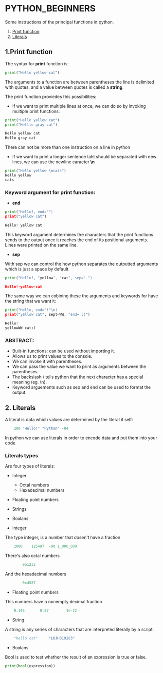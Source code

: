 # PYTHON_BEGINNERS
Some instructions of the principal functions in python.

1. [Print function](#Print-function)
2. [Literals](#Literals)




## 1.Print function 

The syntax for **print** function is:		

```python
print("Hello yellow cat")
```  

The arguments to a function are between parentheses the line is delimited with quotes, and a value between quotes is called a **string**.

The print function proviedes this possibilities:

- If we want to print multiple lines at once, we can do so by invoking multiple print functions:
```python
print("Hello yellow cat")
print("Helllo gray cat")

Hello yellow cat
Hello gray cat 
```
There can not be more than one instruction on a line in python 

- If we want to print a longer sentence taht should be separated with new lines, we can use the newline caracter **\n**
```python
print("Hello yellow \ncats")
Hello yellow 
cats 
```
###  Keyword argument for print function:

- **end** 
```python	
print("Hello!, end="")
print("yellow cat")

Hello! yellow cat 
```
This keyword argument determines the characters that the print functions sends to the output once it reaches the end of its positional arguments. Lines were printed
on the same line. 

- **sep** 

With sep we can control the how python separates the outputted arguments which is just a space by default. 
```python
print("Hello!, "yellow", "cat", sep="-")

Hello!-yellow-cat 
```
The same way we can cobining these the arguments and keywords for have the string that we want it:
```python
print("Hello, end="!"\n)
print("yellow cat", sept=WW, "end= :)")

Hello! 
yellowWW cat:) 
```
### ABSTRACT:
- Built-in functions: can be used without importing it.
- Allows us to print values to the console.
- We can invoke it with parentheses. 
- We can pass the value we want to print as arguments between the parentheses. 
- The backslash \ tells python that the next character has a special meaning (eg. \n).
- Keyword arguements such as sep and end can be used to format the output.

## 2. Literals

A literal is data which values are determined by the literal it self:

```python
	200 "Hello!" "Python" -84
```

In python we can use literals in order to encode data and put them into your code. 

### Literals types

Are four types of literals:

- Integer
	- Octal numbers
	- Hexadecimal numbers
- Floating point numbers
- Strings
- Boolans 

- Integer 

The type integer, is a number that dosen't have a fraction

```python
	2000	125487	-90	1_000_000
```
There's also octal numbers

```python
 		0o1235
``` 
And the hexadecimal numbers 

```python 
		0x4587
```
- Floating point numbers 

This numbers have a nonempty decimal fraction 

```python 
	0.145		0.87		1e-22
```
- String

 A string is any series of characters that are interpreted literally by a script. 

```python
	"hello cat"  	"LKJH019283" 						
```
- Boolans

Bool is used to test whether the result of an expression is true or false.

```python
print(bool(expression))
```

